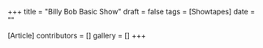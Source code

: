 +++
title = "Billy Bob Basic Show"
draft = false
tags = [Showtapes]
date = ""

[Article]
contributors = []
gallery = []
+++
